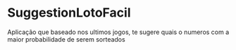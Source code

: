 # SuggestionLotoFacil
Aplicação que baseado nos ultimos jogos, te sugere quais o numeros com a maior probabilidade de serem sorteados
